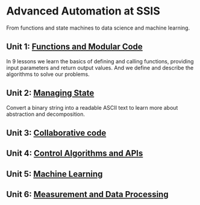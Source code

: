 # Advanced Automation at SSIS

From functions and state machines to data science and machine learning.

## Unit 1: [Functions and Modular Code](https://github.com/ssis-aa/functions-and-modular-code)

In 9 lessons we learn the basics of defining and calling functions, providing input parameters and return output values. And we define and describe the algorithms to solve our problems.

## Unit 2: [Managing State](https://github.com/ssis-aa/managing-state)

Convert a binary string into a readable ASCII text to learn more about abstraction and decomposition.

## Unit 3: [Collaborative code](collaborative-code)


## Unit 4: [Control Algorithms and APIs](control-algorithms-and-apis)


## Unit 5: [Machine Learning](machine-learning)


## Unit 6: [Measurement and Data Processing](measurement-and-data-processing)

<!--

**Here are some ideas to get you started:**

🙋‍♀️ A short introduction - what is your organization all about?
🌈 Contribution guidelines - how can the community get involved?
👩‍💻 Useful resources - where can the community find your docs? Is there anything else the community should know?
🍿 Fun facts - what does your team eat for breakfast?
🧙 Remember, you can do mighty things with the power of [Markdown](https://docs.github.com/github/writing-on-github/getting-started-with-writing-and-formatting-on-github/basic-writing-and-formatting-syntax)
-->
